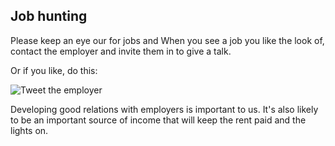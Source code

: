 ## Job hunting

Please keep an eye our for jobs and When you see a job you like the look of, contact the employer and invite them in to give a talk.

Or if you like, do this: 

![Tweet the employer](https://cloud.githubusercontent.com/assets/37059/9995677/571da2da-607b-11e5-999a-64b76a81e57f.png)

Developing good relations with employers is important to us. It's also likely to be an important source of income that will keep the rent paid and the lights on.
